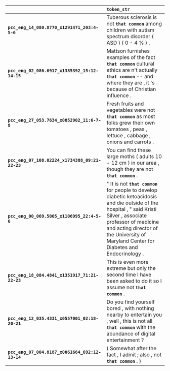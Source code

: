 |                                                 | `token_str`                                                                                                                                                                                                                                                    |
|:------------------------------------------------|:---------------------------------------------------------------------------------------------------------------------------------------------------------------------------------------------------------------------------------------------------------------|
| **`pcc_eng_14_080.8770_x1291471_203:4-5-6`**    | Tuberous sclerosis is not __``that common``__ among children with autism spectrum disorder ( ASD ) ( 0 - 4 % ) .                                                                                                                                               |
| **`pcc_eng_02_086.6917_x1385392_15:12-14-15`**  | Mattson furnishes examples of the fact __``that common``__ cultural ethics are n't actually __``that common``__ -- and where they are , it 's because of Christian influence .                                                                                 |
| **`pcc_eng_27_053.7634_x0852902_11:6-7-8`**     | Fresh fruits and vegetables were not __``that common``__ as most folks grew their own tomatoes , peas , lettuce , cabbage , onions and carrots .                                                                                                               |
| **`pcc_eng_07_108.02224_x1734388_09:21-22-23`** | You can find these large moths ( adults 10 - 12 cm ) in our area , though they are not __``that common``__ .                                                                                                                                                   |
| **`pcc_eng_00_069.5005_x1106995_22:4-5-6`**     | " It is not __``that common``__ for people to develop diabetic ketoacidosis and die outside of the hospital , " said Kristi Silver , associate professor of medicine and acting director of the University of Maryland Center for Diabetes and Endocrinology . |
| **`pcc_eng_18_084.4841_x1351917_71:21-22-23`**  | This is even more extreme but only the second time I have been asked to do it so I assume not __``that common``__ .                                                                                                                                            |
| **`pcc_eng_12_035.4331_x0557001_02:18-20-21`**  | Do you find yourself bored , with nothing nearby to entertain you , well , this is not all __``that common``__ with the abundance of digital entertainment ?                                                                                                   |
| **`pcc_eng_07_004.8187_x0061664_692:12-13-14`** | ( Somewhat after the fact , I admit ; also , not __``that common``__ . )                                                                                                                                                                                       |
